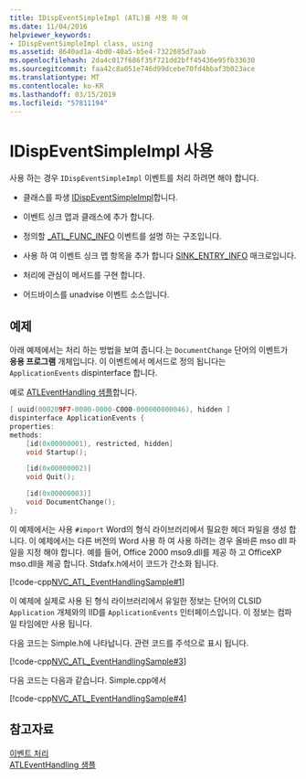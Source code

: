 ```yaml
---
title: IDispEventSimpleImpl (ATL)를 사용 하 여
ms.date: 11/04/2016
helpviewer_keywords:
- IDispEventSimpleImpl class, using
ms.assetid: 8640ad1a-4bd0-40a5-b5e4-7322685d7aab
ms.openlocfilehash: 2da4c017f686f35f721dd2bff45436e95fb33630
ms.sourcegitcommit: faa42c8a051e746d99dcebe70fd4bbaf3b023ace
ms.translationtype: MT
ms.contentlocale: ko-KR
ms.lasthandoff: 03/15/2019
ms.locfileid: "57811194"
---
```

# <a name="using-idispeventsimpleimpl"></a>IDispEventSimpleImpl 사용

사용 하는 경우 `IDispEventSimpleImpl` 이벤트를 처리 하려면 해야 합니다.

- 클래스를 파생 [IDispEventSimpleImpl](../atl/reference/idispeventsimpleimpl-class.md)합니다.

- 이벤트 싱크 맵과 클래스에 추가 합니다.

- 정의할 [_ATL_FUNC_INFO](../atl/reference/atl-func-info-structure.md) 이벤트를 설명 하는 구조입니다.

- 사용 하 여 이벤트 싱크 맵 항목을 추가 합니다 [SINK_ENTRY_INFO](reference/composite-control-macros.md#sink_entry_info) 매크로입니다.

- 처리에 관심이 메서드를 구현 합니다.

- 어드바이스를 unadvise 이벤트 소스입니다.

## <a name="example"></a>예제

아래 예제에서는 처리 하는 방법을 보여 줍니다.는 `DocumentChange` 단어의 이벤트가 **응용 프로그램** 개체입니다. 이 이벤트에서 메서드로 정의 됩니다는 `ApplicationEvents` dispinterface 합니다.

예로 [ATLEventHandling 샘플](../visual-cpp-samples.md)합니다.

```cpp
[ uuid(000209F7-0000-0000-C000-000000000046), hidden ]
dispinterface ApplicationEvents {
properties:
methods:
    [id(0x00000001), restricted, hidden]
    void Startup();

    [id(0x00000002)]
    void Quit();

    [id(0x00000003)]
    void DocumentChange();
};
```

이 예제에서는 사용 `#import` Word의 형식 라이브러리에서 필요한 헤더 파일을 생성 합니다. 이 예제에서는 다른 버전의 Word 사용 하 여 사용 하려는 경우 올바른 mso dll 파일을 지정 해야 합니다. 예를 들어, Office 2000 mso9.dll를 제공 하 고 OfficeXP mso.dll을 제공 합니다. Stdafx.h에서이 코드가 간소화 됩니다.

[!code-cpp[NVC_ATL_EventHandlingSample#1](../atl/codesnippet/cpp/using-idispeventsimpleimpl_1.h)]

이 예제에 실제로 사용 된 형식 라이브러리에서 유일한 정보는 단어의 CLSID `Application` 개체와의 IID를 `ApplicationEvents` 인터페이스입니다. 이 정보는 컴파일 타임에만 사용 됩니다.

다음 코드는 Simple.h에 나타납니다. 관련 코드를 주석으로 표시 됩니다.

[!code-cpp[NVC_ATL_EventHandlingSample#3](../atl/codesnippet/cpp/using-idispeventsimpleimpl_2.h)]

다음 코드는 다음과 같습니다. Simple.cpp에서

[!code-cpp[NVC_ATL_EventHandlingSample#4](../atl/codesnippet/cpp/using-idispeventsimpleimpl_3.cpp)]

## <a name="see-also"></a>참고자료

[이벤트 처리](../atl/event-handling-and-atl.md)<br/>
[ATLEventHandling 샘플](../visual-cpp-samples.md)
